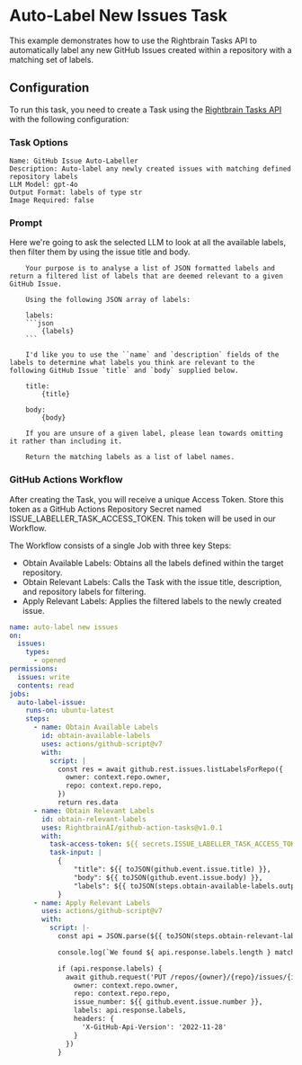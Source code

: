 # Auto-Label New Issues Task

This example demonstrates how to use the Rightbrain Tasks API to automatically label any new GitHub Issues created within a repository with a matching set of labels.

## Configuration

To run this task, you need to create a Task using the [Rightbrain Tasks API](https://docs.rightbrain.ai/api-reference/tasks/create-task) with the following configuration:

### Task Options

    Name: GitHub Issue Auto-Labeller
    Description: Auto-label any newly created issues with matching defined repository labels
    LLM Model: gpt-4o
    Output Format: labels of type str
    Image Required: false

### Prompt

Here we're going to ask the selected LLM to look at all the available labels, then filter them by using the issue title and body.

````
    Your purpose is to analyse a list of JSON formatted labels and return a filtered list of labels that are deemed relevant to a given GitHub Issue.

    Using the following JSON array of labels:

    labels:
    ```json
        {labels}
    ```

    I'd like you to use the ``name` and `description` fields of the labels to determine what labels you think are relevant to the following GitHub Issue `title` and `body` supplied below.

    title:
        {title}

    body:
        {body}

    If you are unsure of a given label, please lean towards omitting it rather than including it.

    Return the matching labels as a list of label names.
````

### GitHub Actions Workflow

After creating the Task, you will receive a unique Access Token. Store this token as a GitHub Actions Repository Secret named ISSUE_LABELLER_TASK_ACCESS_TOKEN. This token will be used in our Workflow.

The Workflow consists of a single Job with three key Steps:

- Obtain Available Labels: Obtains all the labels defined within the target repository.
- Obtain Relevant Labels: Calls the Task with the issue title, description, and repository labels for filtering.
- Apply Relevant Labels: Applies the filtered labels to the newly created issue.

```yaml
name: auto-label new issues
on:
  issues:
    types:
      - opened
permissions:
  issues: write
  contents: read
jobs:
  auto-label-issue:
    runs-on: ubuntu-latest
    steps:
      - name: Obtain Available Labels
        id: obtain-available-labels
        uses: actions/github-script@v7
        with:
          script: |
            const res = await github.rest.issues.listLabelsForRepo({
              owner: context.repo.owner,
              repo: context.repo.repo,
            })
            return res.data
      - name: Obtain Relevant Labels
        id: obtain-relevant-labels
        uses: RightbrainAI/github-action-tasks@v1.0.1
        with:
          task-access-token: ${{ secrets.ISSUE_LABELLER_TASK_ACCESS_TOKEN }}
          task-input: |
            {
                "title": ${{ toJSON(github.event.issue.title) }},
                "body": ${{ toJSON(github.event.issue.body) }},
                "labels": ${{ toJSON(steps.obtain-available-labels.outputs.result) }}
            }
      - name: Apply Relevant Labels
        uses: actions/github-script@v7
        with:
          script: |-
            const api = JSON.parse(${{ toJSON(steps.obtain-relevant-labels.outputs.response) }})

            console.log(`We found ${ api.response.labels.length } matching labels`)

            if (api.response.labels) {
              await github.request('PUT /repos/{owner}/{repo}/issues/{issue_number}/labels', {
                owner: context.repo.owner,
                repo: context.repo.repo,
                issue_number: ${{ github.event.issue.number }},
                labels: api.response.labels,
                headers: {
                  'X-GitHub-Api-Version': '2022-11-28'
                }
              })
            }
```
